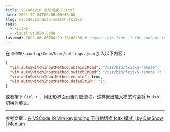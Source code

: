 ```yaml
---
title: VSCodeVim 自动切换 Fcitx5
date: 2021-12-24T00:00:00+08:00
slug: vscodevim-auto-switch-fcitx5
tags:
  - Fcitx5
  - Visual Studio Code
lastmod: 2022-06-06T00:29:26+08:00 # remove this line if the content is actually changed
---
```


在 `$HOME/.config/Code/User/settings.json` 加入以下内容：

```json
{
  "vim.autoSwitchInputMethod.obtainIMCmd": "/usr/bin/fcitx5-remote",
  "vim.autoSwitchInputMethod.switchIMCmd": "/usr/bin/fcitx5-remote -t {im}",
  "vim.autoSwitchInputMethod.enable": true,
  "vim.autoSwitchInputMethod.defaultIM": "1",
}
```

或者按下 `Ctrl + ,` 用图形界面设置对应选项。这样退出插入模式时会将 Fcitx5 切换为英文。

---

参考文章：[在 VSCode 的 Vim keybinding 下自動切換 fcitx 模式 | by DanSnow | Medium](https://medium.com/@dododavid006/%E5%9C%A8-vscode-%E7%9A%84-vim-keybinding-%E4%B8%8B%E8%87%AA%E5%8B%95%E5%88%87%E6%8F%9B-fcitx-%E6%A8%A1%E5%BC%8F-39921d737416)
